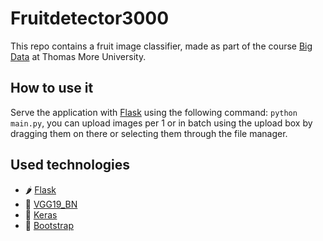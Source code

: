 # Fruitdetector3000
This repo contains a fruit image classifier, made as part of the course [Big Data](http://onderwijsaanbodkempen.thomasmore.be/syllabi/e/Z15808E.htm#activetab=doelstellingen_idp4606592) at Thomas More University.

## How to use it
Serve the application with [Flask](https://flask.palletsprojects.com/en/1.1.x/) using the following command:
```python main.py```, you can upload images per 1 or in batch using the upload box by dragging them on there or selecting them through the file manager.

## Used technologies
- 🌶️ [Flask](https://flask.palletsprojects.com/)
- 🧠 [VGG19_BN](https://keras.io/api/applications/vgg/)
- 📙 [Keras](https://keras.io/)
- 🎨 [Bootstrap](https://getbootstrap.com/)

